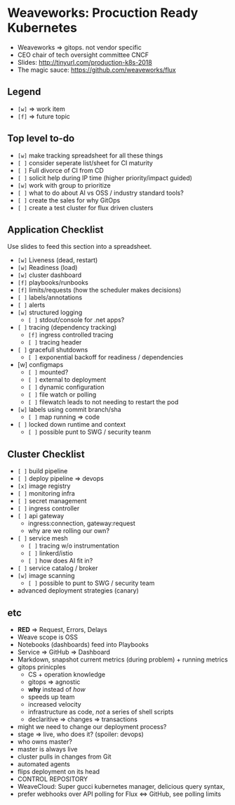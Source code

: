 # Weaveworks: Procuction Ready Kubernetes

* Weaveworks => gitops. not vendor specific
* CEO chair of tech oversight committee CNCF
* Slides: http://tinyurl.com/production-k8s-2018
* The magic sauce: https://github.com/weaveworks/flux

## Legend

* `[w]` => work item
* `[f]` => future topic

## Top level to-do

* `[w]` make tracking spreadsheet for all these things
* `[ ]` consider seperate list/sheet for CI maturity
* `[ ]` Full divorce of CI from CD
* `[ ]` solicit help during IP time (higher priority/impact guided)
* `[w]` work with group to prioritize
* `[ ]` what to do about AI vs OSS / industry standard tools?
* `[ ]` create the sales for why GitOps
* `[ ]` create a test cluster for flux driven clusters

## Application Checklist

Use slides to feed this section into a spreadsheet.

* `[w]` Liveness (dead, restart)
* `[w]` Readiness (load)
* `[w]` cluster dashboard
* `[f]` playbooks/runbooks
* `[f]` limits/requests (how the scheduler makes decisions)
* `[ ]` labels/annotations
* `[ ]` alerts
* `[w]` structured logging
   * `[ ]` stdout/console for .net apps?
* `[ ]` tracing (dependency tracking)
   * `[f]` ingress controlled tracing
   * `[ ]` tracing header
* `[ ]` gracefull shutdowns
   * `[ ]` exponential backoff for readiness / dependencies
* [w] configmaps
   * `[ ]` mounted?
   * `[ ]` external to deployment
   * `[ ]` dynamic configuration
   * `[ ]` file watch or polling
   * `[ ]` filewatch leads to not needing to restart the pod
* `[w]` labels using commit branch/sha
   * `[ ]` map running => code
* `[ ]` locked down runtime and context
   * `[ ]` possible punt to SWG / security teanm

## Cluster Checklist

* `[ ]` build pipeline
* `[ ]` deploy pipeline => devops
* `[x]` image registry
* `[ ]` monitoring infra
* `[ ]` secret management
* `[ ]` ingress controller
* `[ ]` api gateway
   * ingress:connection, gateway:request
   * why are we rolling our own?
* `[ ]` service mesh
  *  `[ ]` tracing w/o instrumentation
  *  `[ ]` linkerd/istio
  *  `[ ]` how does AI fit in?
* `[ ]` service catalog / broker
* `[w]` image scanning
  * `[ ]` possible to punt to SWG / security team
* advanced deployment strategies (canary)

## etc

* **RED** => Request, Errors, Delays
* Weave scope is OSS
* Notebooks (dashboards) feed into Playbooks
* Service => GitHub => Dashboard
* Markdown, snapshot current metrics (during problem) + running metrics
* gitops prinicples
   * CS + operation knowledge
   * gitops => agnostic
   * **why** instead of *how*
   * speeds up team
   * increased velocity
   * infrastructure as code, _not_ a series of shell scripts
   * declaritive => changes => transactions
* might we need to change our deployment process?
* stage => live, who does it? (spoiler: devops)
* who owns master?
* master is always live
* cluster pulls in changes from Git
* automated agents
* flips deployment on its head
* CONTROL REPOSITORY
* WeaveCloud: Super gucci kubernetes manager, delicious query syntax, 
* prefer webhooks over API polling for Flux <=> GitHub, see polling limits